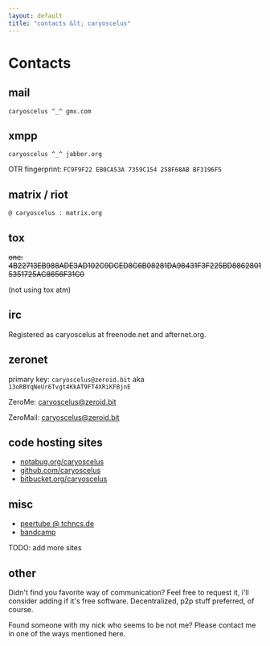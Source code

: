 ```yaml
---
layout: default
title: "contacts &lt; caryoscelus"
---
```


Contacts
========

mail
----

`caryoscelus ^_^ gmx.com`

xmpp
----

`caryoscelus ^_^ jabber.org`

OTR fingerprint: `FC9F9F22 EB0CA53A 7359C154 258F68AB BF3196F5`

matrix / riot
-------------

`@ caryoscelus : matrix.org`

tox
---

<del>one: 4B22713EB988ADE3AD102C9DCED8C6B08281DA98431F3F225BD88628015351725AC8656F31C0</del>

(not using tox atm)

irc
---

Registered as caryoscelus at freenode.net and afternet.org.

zeronet
-------

primary key: `caryoscelus@zeroid.bit` aka `13oRBYqNeUr6Tvgt4KkAT9FT4XRiKFBjnE`

ZeroMe: [caryoscelus@zeroid.bit](http://127.0.0.1:43110/Me.ZeroNetwork.bit/?Profile/1White24UrrwQrD86o6Vrc1apgZ1x1o51/13oRBYqNeUr6Tvgt4KkAT9FT4XRiKFBjnE/caryoscelus@zeroid.bit)

ZeroMail: [caryoscelus@zeroid.bit](http://127.0.0.1:43110/1MaiL5gfBM1cyb4a8e3iiL8L5gXmoAJu27/?Inbox&to=caryoscelus)

code hosting sites
------------------

- [notabug.org/caryoscelus](https://notabug.org/caryoscelus)
- [github.com/caryoscelus](https://github.com/caryoscelus)
- [bitbucket.org/caryoscelus](https://bitbucket.org/caryoscelus)

misc
----

- [peertube @ tchncs.de](https://tube.tchncs.de/accounts/caryoscelus)
- [bandcamp](https://caryoscelus.bandcamp.com)

TODO: add more sites

other
-----

Didn't find you favorite way of communication? Feel free to request it, i'll
consider adding if it's free software. Decentralized, p2p stuff preferred, of
course.

Found someone with my nick who seems to be not me? Please contact me in one of
the ways mentioned here.
